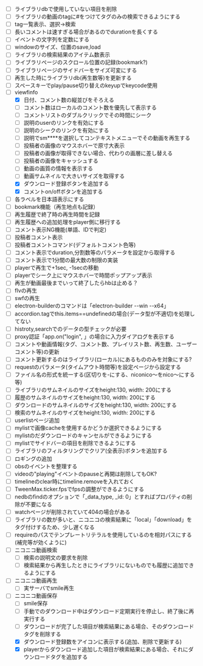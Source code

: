 
- [ ] ライブラリdbで使用していない項目を削除
- [ ] ライブラリの動画のtagに#をつけてタグのみの検索できるようにする
- [ ] tag一覧表示、選択->検索
- [ ] 長いコメントは速すぎる場合があるのでdurationを長くする
- [ ] イベントの文字列を定数にする
- [ ] windowのサイズ、位置のsave,load
- [ ] ライブラリの検索結果のアイテム数表示
- [ ] ライブラリページのスクロール位置の記録(bookmark?)
- [ ] ライブラリページのサイドバーをサイズ可変にする
- [ ] 再生した時にライブラリdb(再生数等)を更新する
- [ ] スペースキーでplay/pause切り替えのkeyupでkeycode使用
- [ ] viewfinfo
  - [x] 日付、コメント数の縦並びをそろえる
  - [ ] コメント数はローカルのコメント数を優先して表示する
  - [ ] コメントリストのダブルクリックでその時間にシーク
  - [ ] 説明のuserのリンクを有効にする
  - [ ] 説明のシークのリンクを有効にする
  - [ ] 説明でsm****を選択してコンテキストメニューでその動画を再生する
  - [ ] 投稿者の画像のマウスホバーで原寸大表示
  - [ ] 投稿者の画像が取得できない場合、代わりの画層に差し替える
  - [ ] 投稿者の画像をキャッシュする
  - [ ] 動画の画質の情報を表示する
  - [ ] 動画サムネイルで大きいサイズを取得する
  - [x] ダウンロード登録ボタンを追加する
  - [x] コメントon/offボタンを追加する
- [ ] 各ラベルを日本語表示にする
- [ ] bookmark機能（再生地点も記録）
- [ ] 再生履歴で終了時の再生時間を記録
- [ ] 再生履歴への追加処理をplayer側に移行する
- [ ] コメント表示NG機能(単語、IDで判定)
- [ ] 投稿者コメント表示
- [ ] 投稿者コメントコマンド(デフォルトコメント色等)
- [ ] コメント表示でduration,分割数等のパラメータを設定から取得する
- [ ] コメント表示で1分間の最大数の制限の実装
- [ ] playerで再生で+1sec, -1secの移動
- [ ] playerでシーク上にマウスホバーで時間ポップアップ表示
- [ ] 再生が動画最後までいって終了したらhbは止める？
- [ ] flvの再生
- [ ] swfの再生
- [ ] electron-builderのコマンドは「electron-builder --win --x64」
- [ ] accordion.tagでthis.items==undefinedの場合(データ型が不適切)を処理してない
- [ ] histroty,searchでのデータの型チェックが必要
- [ ] proxy認証「app.on("login", 」の場合に入力ダイアログを表示する
- [ ] コメントや動画情報(タグ、コメント数、プレイリスト数、再生数、ユーザーコメント等)の更新
- [ ] コメント更新するのはライブラリ(ローカル)にあるもののみを対象にする?
- [ ] requestのパラメータ(タイムアウト時間等)を設定ページから設定する
- [ ] ファイル名の形式を統一する(区切りを-にする、niconico～をnico～にする等)
- [ ] ライブラリのサムネイルのサイズをheight:130, width: 200にする
- [ ] 履歴のサムネイルのサイズをheight:130, width: 200にする
- [ ] ダウンロードのサムネイルのサイズをheight:130, width: 200にする
- [ ] 検索のサムネイルのサイズをheight:130, width: 200にする
- [ ] userlistページ追加
- [ ] mylistで画像cacheを使用するかどうか選択できるようにする
- [ ] mylistのだダウンロードのキャンセルができるようにする
- [ ] mylistでサイドバーの項目を削除できるようにする
- [ ] ライブラリのフィルタリングでクリア(全表示)ボタンを追加する
- [ ] ロギングの追加
- [ ] obsのイベントを整理する
- [ ] videoの"playing"イベントのpauseと再開は削除してもOK?
- [ ] timelineのclear時にtimeline.removeを入れておく
- [ ] TweenMax.ticker.fpsでfpsの調整ができるようにする
- [ ] nedbのfindのオプションで「_data_type, _id: 0」とすればプロパティの削除が不要になる
- [ ] watchページが削除されていて404の場合がある
- [ ] ライブラリの数が多いと、ニコニコの検索結果に「local」「download」をタグ付けするため、少し遅くなる
- [ ] requireのパスでテンプレートリテラルを使用しているのを相対パスにする(補完等が効くように)
- [ ] ニコニコ動画検索
  - [ ] 検索の説明文の要求を削除
  - [ ] 検索結果から再生したときにライブラリにないものでも履歴に追加できるようにする
- [ ] ニコニコ動画再生
  - [ ] 実サーバでsmile再生
- [ ] ニコニコ動画保存
  - [ ] smile保存
  - [ ] 手動でのダウンロード中はダウンロード定期実行を停止し、終了後に再実行する
  - [ ] ダウンロードが完了した項目が検索結果にある場合、そのダウンロードタグを削除する
  - [x] ダウンロード登録数をアイコンに表示する(追加、削除で更新する)
  - [x] playerからダウンロード追加した項目が検索結果にある場合、それにダウンロードタグを追加する